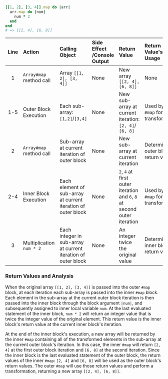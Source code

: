 ```ruby
[[1, 2], [3, 4]].map do |arr|
  arr.map do |num|
    num * 2
  end
end
# => [[2, 4], [6, 8]]
```

| **Line** | **Action**               | **Calling Object**                                            | **Side Effect /Console Output** | **Return Value**                                                         | **Return Value's Usage**                |
| :---:    | :---------               | :---------                                                    | :-----------------              | :------------------                                                      | :-----------------------                |
| 1        | `Array#map` method call  | Array `[[1, 2], [3, 4]]`                                      | None                            | New array `[[2, 4], [6, 8]]`                                             | None                                    |
| 1-5      | Outer Block Execution    | Each sub-array: `[1,2]`/`[3,4]`                               | None                            | New sub-array at current iteration: `[2, 4]`/ `[6, 8]`                   | Used by outer `#map` for transformation |
| 2        | `Array#map` method call  | Sub-array at current iteration of outer block                 | None                            | New sub-array at current iteration                                       | Determine outer block's return value    |
| 2-4      | Inner Block Execution    | Each element of sub-array at current iteration of outer block | None                            | `2`, `4` at first outer iteration and `6`, `8` at second outer iteration | Used by inner `#map` for transformation |
| 3        | Multiplication `num * 2` | Each integer in sub-array at current iteration of outer block | None                            | An integer twice the original value                                      | Determine inner block's return value    |


### Return Values and Analysis
When the original array `[[1, 2], [3, 4]]` is passed into the outer `#map` block, at each iteration each sub-array is passed into the inner `#map` block.
Each element in the sub-array at the current outer block iteration is then passed into the inner block through the block argument `|num|`,
and subsequently assigned to inner local variable `num`.
At the last evaluated statement of the inner block, `num * 2` will return an integer value that is twice the integer value of the original element.
This return value is the inner block's return value at the current inner block's iteration.

At the end of the inner block's execution, a new array will be returned by the inner `#map` containing all of the transformed elements in the sub-array at the current outer block's iteration.
In this case, the inner `#map` will return `[2, 4]` at the first outer block iteration and `[6, 8]` at the second iteration.
Since the inner block is the last evaluated statement of the outer block,
the return values of the inner `#map`: `[2, 4]` and `[6, 8]` will be used as the outer block's return values.
The outer `#map` will use those return values and perform a transformation, returning a new array `[[2, 4], [6, 8]]`.


